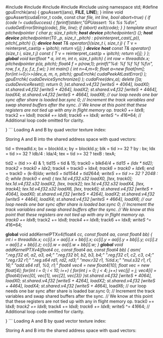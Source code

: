 #include #include #include #include #include using namespace std; #define gpuErrchk(ans) { gpuAssert((ans), __FILE__, __LINE__); } inline void gpuAssert(cudaError_t code, const char *file, int line, bool abort=true) { if (code != cudaSuccess) { fprintf(stderr,"GPUassert: %s %s %d\n", cudaGetErrorString(code), file, line); if (abort) exit(code); } } template struct pitchedpointer { char *p; size_t pitch; __host__ __device__ pitchedpointer() {}; __host__ __device__ pitchedpointer(T0* _p, size_t _pitch) : p(reinterpret_cast(_p)), pitch(_pitch) {}; __device__ __host__ T& operator()(size_t i, size_t j) { T* v = reinterpret_cast(p + i*pitch); return v[j]; } __device__ __host__ const T& operator()(size_t i, size_t j) const { T* v = reinterpret_cast(p + i*pitch); return v[j]; } }; __global__ void ker(float * a, int m, int n, size_t pitch) { int row = threadIdx.x; pitchedpointer p(a, pitch); float4 f = p(row,1); printf("%d: %f %f %f %f\n", row, f.x, f.y, f.z, f.w); } int main() { int n=4,m=9; float *a=new float[n*m]; for(int i=0;i>>(dev_a, m, n, pitch); gpuErrchk( cudaPeekAtLastError() ); gpuErrchk( cudaDeviceSynchronize() ); cudaFree(dev_a); delete []a; cudaDeviceReset(); return 0; }st.shared.v4.f32 [writeS + 4*0*64], loadX0; st.shared.v4.f32 [writeS + 4*2*64], loadX2; st.shared.v4.f32 [writeS + 4*4*64], loadX4; st.shared.v4.f32 [writeS + 4*6*64], loadX6; // our loop needs one bar sync after share is loaded bar.sync 0; // Increment the track variables and swap shared buffers after the sync. // We know at this point that these registers are not tied up with any in flight memory op. track0 += ldx*8; track2 += ldx*8; track4 += ldx*8; track6 += ldx*8; writeS ^= 4*16*64; // Additional loop code omitted for clarity. 

} ``` Loading A and B by quad vector texture index:

Storing A and B into the shared address space with quad vectors:

tid = threadId.x; bx = blockId.x; by = blockId.y; blk = tid >= 32 ? by : bx; ldx = tid >= 32 ? ldb/4 : lda/4; tex = tid >= 32 ? texB : texA;

tid2 = (tid >> 4) & 1; tid15 = tid & 15; track0 = blk*64/4 + tid15 + (ldx * tid2); track2 = track0 + ldx*2; track4 = track0 + ldx*4; track6 = track0 + ldx*6; end = track0 + (k-8)*ldx; writeS = tid15*4*4 + tid2*64*4; writeS += tid >= 32 ? 2048 : 0; while (track0 < end) { tex.1d.v4.f32.s32 loadX0, [tex, track0]; tex.1d.v4.f32.s32 loadX2, [tex, track2]; tex.1d.v4.f32.s32 loadX4, [tex, track4]; tex.1d.v4.f32.s32 loadX6, [tex, track6]; st.shared.v4.f32 [writeS + 4*0*64], loadX0; st.shared.v4.f32 [writeS + 4*2*64], loadX2; st.shared.v4.f32 [writeS + 4*4*64], loadX4; st.shared.v4.f32 [writeS + 4*6*64], loadX6; // our loop needs one bar sync after share is loaded bar.sync 0; // Increment the track variables and swap shared buffers after the sync. // We know at this point that these registers are not tied up with any in flight memory op. track0 += ldx*8; track2 += ldx*8; track4 += ldx*8; track6 += ldx*8; writeS ^= 4*16*64;

__global__ void addKernelPTXv4(float4 *cc, const float4 *aa, const float4 *bb) { int i = threadIdx.x; cc[i].x = aa[i].x + bb[i].x; cc[i].y = aa[i].y + bb[i].y; cc[i].z = aa[i].z + bb[i].z; cc[i].w = aa[i].w + bb[i].w; } __global__ void addKernelPTXv4(float4 *cc, const float4 *aa, const float4 *bb) { asm( ".reg.f32 a1, a2, a3, a4;" ".reg.f32 b1, b2, b3, b4;" ".reg.f32 c1, c2, c3, c4;" ".reg.r32 r1;" ".reg.s64 rd1, rd2, rd3;" "mov.r32 r1, %tid.x;" "mul.s32 r1, r1, 16;" "add.s64 rd1, %0, r1;" float4 *vec4 = new float4[10]; float *vec = new float[4]; for(int i = 0; i < 10; i++) { for(int j = 0; j < 4; j++) vec[j] = j; vec4[i] = (float4){vec[0], vec[1], vec[2], vec[3]} }st.shared.v4.f32 [writeS + 4*0*64], loadX0; st.shared.v4.f32 [writeS + 4*2*64], loadX2; st.shared.v4.f32 [writeS + 4*4*64], loadX4; st.shared.v4.f32 [writeS + 4*6*64], loadX6; // our loop needs one bar sync after share is loaded bar.sync 0; // Increment the track variables and swap shared buffers after the sync. // We know at this point that these registers are not tied up with any in flight memory op. track0 += ldx*8; track2 += ldx*8; track4 += ldx*8; track6 += ldx*8; writeS ^= 4*16*64; // Additional loop code omitted for clarity. 

} ``` Loading A and B by quad vector texture index:

Storing A and B into the shared address space with quad vectors:


